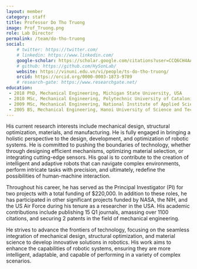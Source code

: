 ```yaml
---
layout: member
category: staff
title: Professor Do Tho Truong
image: Prof_Truong.png
role: Lab Director
permalink: /team/do-tho-truong
social:
    # twitter: https://twitter.com/
    # linkedin: https://www.linkedin.com/
    google-scholar: https://scholar.google.com/citations?user=CCQ6CH4AAAAJ&hl=en
    # github: https://github.com/HySonLab/
    website: https://vinuni.edu.vn/vi/people/ts-do-tho-truong/
    orcid: https://orcid.org/0000-0003-1873-9789
    # research-gate: https://www.researchgate.net/
education:
 - 2018 PhD, Mechanical Engineering, Michigan State University, USA
 - 2010 MSc, Mechanical Engineering, Polytechnic University of Catalonia, Barcelona, Spain
 - 2009 MSc, Mechanical Engineering, National Institute of Applied Sciences of Lyon, France
 - 2005 BS, Mechanical Engineering, Hanoi University of Science and Technology, Vietnam
---
```


His current research interests include mechanical design, structural optimization, materials, and manufacturing. He is fully engaged in bringing a holistic perspective to the design, development, and optimization of robotic systems. He is committed to pushing the boundaries of technology, whether through designing efficient mechanisms, optimizing material selection, or integrating cutting-edge sensors. His goal is to contribute to the creation of intelligent and adaptive robots that can navigate complex environments, perform intricate tasks with precision, and ultimately, redefine the possibilities of human-machine interaction.

Throughout his career, he has served as the Principal Investigator (PI) for two projects with a total funding of $220,000. In addition to these roles, he has participated in other significant projects funded by NASA, the NIH, and the US Air Force during his tenure as a researcher in the USA. His academic contributions include publishing 15 Q1 journals, amassing over 1100 citations, and securing 2 patents in the field of mechanical engineering.

He strives to advance the frontiers of technology, focusing on the seamless integration of mechanical design, structural optimization, and material science to develop innovative solutions in robotics. His work aims to enhance the capabilities of robotic systems, ensuring they are more intelligent, adaptable, and capable of performing in a variety of complex scenarios.

